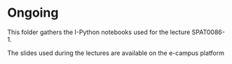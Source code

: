 # Ongoing

This folder gathers the I-Python notebooks used for the lecture SPAT0086-1.

The slides used during the lectures are available on the e-campus platform
